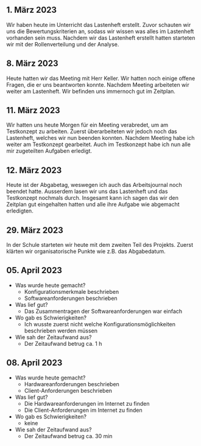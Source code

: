## 1. März 2023
Wir haben heute im Unterricht das Lastenheft erstellt. Zuvor schauten wir uns die Bewertungskriterien an, sodass wir wissen was alles im Lastenheft vorhanden sein muss. Nachdem wir das Lastenheft erstellt hatten starteten wir mit der Rollenverteilung und der Analyse.

## 8. März 2023
Heute hatten wir das Meeting mit Herr Keller. Wir hatten noch einige offene Fragen, die er uns beantworten konnte. Nachdem Meeting arbeiteten wir weiter am Lastenheft. Wir befinden uns immernoch gut im Zeitplan.

## 11. März 2023
Wir hatten uns heute Morgen für ein Meeting verabredet, um am Testkonzept zu arbeiten. Zuerst überarbeiteten wir jedoch noch das Lastenheft, welches wir nun beenden konnten. Nachdem Meeting habe ich weiter am Testkonzept gearbeitet. Auch im Testkonzept habe ich nun alle mir zugeteilten Aufgaben erledigt.

## 12. März 2023
Heute ist der Abgabetag, weswegen ich auch das Arbeitsjournal noch beendet hatte. Ausserdem lasen wir uns das Lastenheft und das Testkonzept nochmals durch. Insgesamt kann ich sagen das wir den Zeitplan gut eingehalten hatten und alle ihre Aufgabe wie abgemacht erledigten.

## 29. März 2023
In der Schule starteten wir heute mit dem zweiten Teil des Projekts. Zuerst klärten wir organisatorische Punkte wie z.B. das Abgabedatum.

## 05. April 2023
- Was wurde heute gemacht?
  - Konfigurationsmerkmale beschrieben
  - Softwareanforderungen beschrieben
- Was lief gut?
  - Das Zusammentragen der Softwareanforderungen war einfach
- Wo gab es Schwierigkeiten?
  - Ich wusste zuerst nicht welche Konfigurationsmöglichkeiten beschrieben werden müssen
- Wie sah der Zeitaufwand aus?
  - Der Zeitaufwand betrug ca. 1 h

## 08. April 2023
- Was wurde heute gemacht?
  - Hardwareanforderungen beschrieben
  - Client-Anforderungen beschrieben
- Was lief gut?
  - Die Hardwareanforderungen im Internet zu finden
  - Die Client-Anforderungen im Internet zu finden
- Wo gab es Schwierigkeiten?
  - keine
- Wie sah der Zeitaufwand aus?
  - Der Zeitaufwand betrug ca. 30 min
 

 
